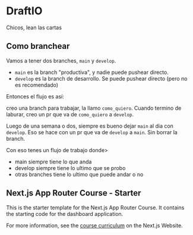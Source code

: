 # DraftIO

Chicos, lean las cartas

## Como branchear

 Vamos a tener dos branches, `main` y `develop`.
 * `main` es la branch "productiva", y nadie puede pushear directo.
 * `develop` es la branch de desarrollo. Se puede pushear directo (pero no es recomendado)

Entonces el flujo es así:

creo una branch para trabajar, la llamo `como_quiero`. Cuando termino de laburar, creo un pr que va de `como_quiero` a `develop`.

Luego de una semana o dos, siempre es bueno dejar `main` al dia con `develop`. Eso se hace con un pr que va de `develop` a `main`. Sin borrar la branch.

Con eso tenes un flujo de trabajo donde>

* main siempre tiene lo que anda
* develop siempre tiene lo ultimo que se probo
* otras branches tiene lo ultimo que puede andar o no


## Next.js App Router Course - Starter

This is the starter template for the Next.js App Router Course. It contains the starting code for the dashboard application.

For more information, see the [course curriculum](https://nextjs.org/learn) on the Next.js Website.
